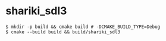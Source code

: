 # shariki_sdl3
```
$ mkdir -p build && cmake build # -DCMAKE_BUILD_TYPE=Debug
$ cmake --build build && build/shariki_sdl3
```
